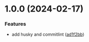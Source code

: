 # 1.0.0 (2024-02-17)


### Features

* add husky and commitlint ([ad1f2bb](https://github.com/steven130169/2024-release/commit/ad1f2bb272870e7794cd72c3535765dba0907453))

